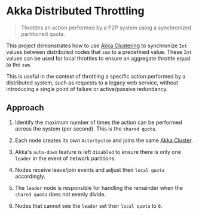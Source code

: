 Akka Distributed Throttling
===========================

>   Throttles an action performed by a P2P system using a synchronized partitioned quota.

This project demonstrates how to use [Akka Clustering][akka-cluster-theory] to synchronize `Int` values between distributed
nodes that `sum` to a predefined value. These `Int` values can be used for local throttles to ensure an aggregate throttle
equal to the `sum`.

This is useful in the context of throttling a specific action performed by a distributed system, such as requests to a
legacy web service, without introducing a single point of failure or active/passive redundancy.

Approach
--------

1.  Identify the maximum number of times the action can be performed across the system (per second). This is the
    `shared quota`.

2.  Each node creates its own `ActorSystem` and joins the same [Akka Cluster][akka-cluster].

3.  Akka's `auto-down` feature is left `disabled` to ensure there is only one `leader` in the event of network partitions.

4.  Nodes receive leave/join events and adjust their `local quota` accordingly.

5.  The `leader` node is responsible for handling the remainder when the `shared quota` does not evenly divide.

6.  Nodes that cannot see the `leader` set their `local quota` to `0`.

[akka-cluster-theory]: http://doc.akka.io/docs/akka/snapshot/common/cluster.html#cluster "Akka Clustering Theory"
[akka-cluster]: http://doc.akka.io/docs/akka/snapshot/scala/cluster-usage.html "Akka Cluster"

